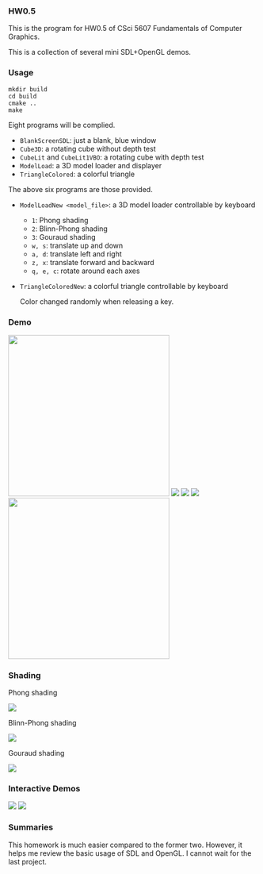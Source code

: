 ### HW0.5

This is the program for HW0.5 of CSci 5607 Fundamentals of Computer Graphics.

This is a collection of several mini SDL+OpenGL demos.

### Usage

    mkdir build
    cd build
    cmake ..
    make
    
  Eight programs will be complied.
  
  + `BlankScreenSDL`: just a blank, blue window
  + `Cube3D`: a rotating cube without depth test
  + `CubeLit` and `CubeLit1VBO`: a rotating cube with depth test
  + `ModelLoad`: a 3D model loader and displayer
  + `TriangleColored`: a colorful triangle
  
  The above six programs are those provided.
  
  + `ModelLoadNew <model_file>`: a 3D model loader controllable by keyboard
  
    + `1`: Phong shading
    + `2`: Blinn-Phong shading
    + `3`: Gouraud shading
    + `w, s`: translate up and down
    + `a, d`: translate left and right
    + `z, x`: translate forward and backward
    + `q, e, c`: rotate around each axes
    
  + `TriangleColoredNew`: a colorful triangle controllable by keyboard
  
    Color changed randomly when releasing a key.
    
### Demo

  <img src="./doc/BlankScreenSDL.png" width="325px" />
  
  <img src="./doc/Cube3D.gif" />
  
  <img src="./doc/CubeLit.gif" />
  
  <img src="./doc/ModelLoad.gif" />
  
  <img src="./doc/TriangleColored.png" width="325px"/>
  
### Shading

  Phong shading
  
  <img src="./doc/phong.png" />
  
  Blinn-Phong shading
  
  <img src="./doc/blinn-phong.png" />
  
  Gouraud shading
  
  <img src="./doc/gouraud.png" />
  
### Interactive Demos
  
  <img src="./doc/model_load_new.gif" />

  <img src="./doc/triangle_color_new.gif" />

### Summaries

  This homework is much easier compared to the former two. However, it helps me review the basic usage of SDL and OpenGL. I cannot wait for the last project.

